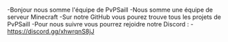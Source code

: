 -Bonjour nous somme l'équipe de PvPSaill
-Nous somme une équipe de serveur Minecraft
-Sur notre GitHub vous pourez trouve  tous les projets de PvPSaill
-Pour nous suivre vous pourrez rejoidre notre Discord :
-https://discord.gg/xhwrqnS8jJ

<!---
PvPSaill/PvPSaill is a ✨ special ✨ repository because its `README.md` (this file) appears on your GitHub profile.
You can click the Preview link to take a look at your changes.
--->
